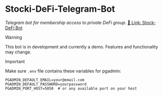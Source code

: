 # Stocki-DeFi-Telegram-Bot

_Telegram bot for membership access to private DeFi group._
[🔗 Link: Stock-DeFi Bot](https://t.me/StockiDeFi_bot)

> [!WARNING]  
> This bot is in development and currently a demo. Features and functionality may change.

> [!IMPORTANT]
> Make sure `.env` file contains these variables for pgadmin:

```shell
PGADMIN_DEFAULT_EMAIL=your@email.com
PGADMIN_DEFAULT_PASSWORD=yourpassword
PGADMIN_PORT_HOST=5050  # or any available port on your host
```
